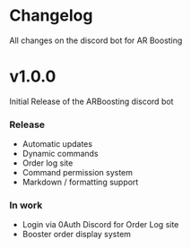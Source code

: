# Changelog

All changes on the discord bot for AR Boosting

# v1.0.0

Initial Release of the ARBoosting discord bot

### Release
- Automatic updates
- Dynamic commands
- Order log site
- Command permission system
- Markdown / formatting support

### In work
- Login via 0Auth Discord for Order Log site
- Booster order display system